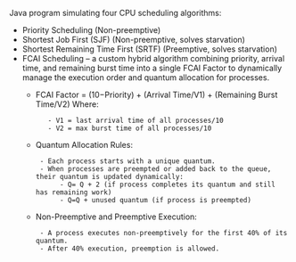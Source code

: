 Java program simulating four CPU scheduling algorithms:
- Priority Scheduling (Non-preemptive)
- Shortest Job First (SJF) (Non-preemptive, solves starvation)
- Shortest Remaining Time First (SRTF) (Preemptive, solves starvation)
- FCAI Scheduling – a custom hybrid algorithm combining priority, arrival time, and remaining burst time into a single FCAI Factor to dynamically manage the execution order and quantum allocation for processes.
    - FCAI Factor = (10−Priority) + (Arrival Time/V1) + (Remaining Burst Time/V2)
      Where:
      
             - V1 = last arrival time of all processes/10
             - V2 = max burst time of all processes/10
      
    - Quantum Allocation Rules:
      
           - Each process starts with a unique quantum.
           - When processes are preempted or added back to the queue, their quantum is updated dynamically:
                - Q= Q + 2 (if process completes its quantum and still has remaining work)
                - Q=Q + unused quantum (if process is preempted)
      
    - Non-Preemptive and Preemptive Execution:

           - A process executes non-preemptively for the first 40% of its quantum.
           - After 40% execution, preemption is allowed.
